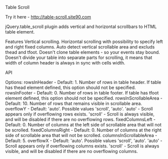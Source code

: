 Table Scroll

Try it here - http://table-scroll.site90.com

jQuery.table_scroll plugin adds vertical and horizontal scrollbars to HTML table element.

Features
  Vertical scrolling.
  Horizontal scrolling with possibility to specify left and right fixed columns.
  Auto detect vertical scrollable area and excluds thead and tfoot.
  Doesn't clone table elements - so your events stay bound.
  Doesn't divide your table into separate parts for scrolling, it means that width of column header is always in sync with cells width.

API

Options:
  rowsInHeader - Default: 1. Number of rows in table header. If table has thead element defined, this option should not be specified.
  rowsInFooter - Default: 0. Number of rows in table footer. If table has tfoot element defined, this option should not be specified.
  rowsInScrollableArea - Default: 10. Number of rows that remains visible in scrollable area.
  overflowY - Default: 'auto'. Possible values 'scroll', 'auto'.
    'auto' - Scroll appears only if overflowing rows exists.
    'scroll' - Scroll is always visible, and will be disabled if there are no overflowing rows.
  fixedColumnsLeft - Default: 0. Number of columns at the left side of scrollable area that will not be scrolled.
  fixedColumnsRight - Default: 0. Number of columns at the right side of scrollable area that will not be scrolled.
  columnsInScrollableArea - Default: 5.
  overflowX - Default: 'auto'. Possible values 'scroll', 'auto'.
    'auto' - Scroll appears only if overflowing columns exists.
    'scroll' - Scroll is always visible, and will be disabled if there are no overflowing columns.
